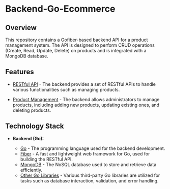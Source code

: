 # Backend-Go-Ecommerce

## Overview

This repository contains a Gofiber-based backend API for a product management system. The API is designed to perform CRUD operations (Create, Read, Update, Delete) on products and is integrated with a MongoDB database.

## Features

- [RESTful API]() - The backend provides a set of RESTful APIs to handle various functionalities such as managing products.

- [Product Management]() - The backend allows administrators to manage products, including adding new products, updating existing ones, and deleting products.

## Technology Stack

- **Backend (Go):**

  - [Go]() - The programming language used for the backend development.
  - [Fiber](https://github.com/gofiber/fiber/v2) - A fast and lightweight web framework for Go, used for building the RESTful API.
  - [MongoDB]() - The NoSQL database used to store and retrieve data efficiently.
  - [Other Go Libraries]() - Various third-party Go libraries are utilized for tasks such as database interaction, validation, and error handling.
